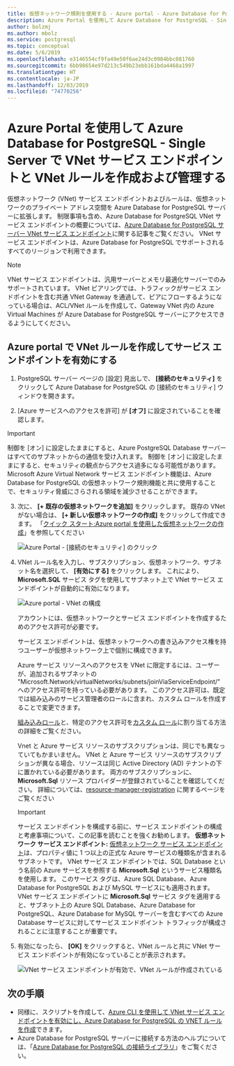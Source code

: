 ```yaml
---
title: 仮想ネットワーク規則を使用する - Azure portal - Azure Database for PostgreSQL - Single Server
description: Azure Portal を使用して Azure Database for PostgreSQL - Single Server で VNet サービス エンドポイントとルールを作成および管理する
author: bolzmj
ms.author: mbolz
ms.service: postgresql
ms.topic: conceptual
ms.date: 5/6/2019
ms.openlocfilehash: e3146554cf9fa49e50f6ae24d3c0984bbc081760
ms.sourcegitcommit: 6bb98654e97d213c549b23ebb161bda4468a1997
ms.translationtype: HT
ms.contentlocale: ja-JP
ms.lasthandoff: 12/03/2019
ms.locfileid: "74770256"
---
```

# <a name="create-and-manage-vnet-service-endpoints-and-vnet-rules-in-azure-database-for-postgresql---single-server-by-using-the-azure-portal"></a>Azure Portal を使用して Azure Database for PostgreSQL - Single Server で VNet サービス エンドポイントと VNet ルールを作成および管理する
仮想ネットワーク (VNet) サービス エンドポイントおよびルールは、仮想ネットワークのプライベート アドレス空間を Azure Database for PostgreSQL サーバーに拡張します。 制限事項も含め、Azure Database for PostgreSQL VNet サービス エンドポイントの概要については、[Azure Database for PostgreSQL サーバー VNet サービス エンドポイント](concepts-data-access-and-security-vnet.md)に関する記事をご覧ください。 VNet サービス エンドポイントは、Azure Database for PostgreSQL でサポートされるすべてのリージョンで利用できます。

> [!NOTE]
> VNet サービス エンドポイントは、汎用サーバーとメモリ最適化サーバーでのみサポートされています。
> VNet ピアリングでは、トラフィックがサービス エンドポイントを含む共通 VNet Gateway を通過して、ピアにフローするようになっている場合は、ACL/VNet ルールを作成して、Gateway VNet 内の Azure Virtual Machines が Azure Database for PostgreSQL サーバーにアクセスできるようにしてください。


## <a name="create-a-vnet-rule-and-enable-service-endpoints-in-the-azure-portal"></a>Azure portal で VNet ルールを作成してサービス エンドポイントを有効にする

1. PostgreSQL サーバー ページの [設定] 見出しで、 **[接続のセキュリティ]** をクリックして Azure Database for PostgreSQL の [接続のセキュリティ] ウィンドウを開きます。 

2. [Azure サービスへのアクセスを許可] が **[オフ]** に設定されていることを確認します。

> [!Important]
> 制御を [オン] に設定したままにすると、Azure PostgreSQL Database サーバーはすべてのサブネットからの通信を受け入れます。 制御を [オン] に設定したままにすると、セキュリティの観点からアクセス過多になる可能性があります。 Microsoft Azure Virtual Network サービス エンドポイント機能は、Azure Database for PostgreSQL の仮想ネットワーク規則機能と共に使用することで、セキュリティ脅威にさらされる領域を減少させることができます。

3. 次に、 **[+ 既存の仮想ネットワークを追加]** をクリックします。 既存の VNet がない場合は、 **[+ 新しい仮想ネットワークの作成]** をクリックして作成できます。 「[クイック スタート:Azure portal を使用した仮想ネットワークの作成](../virtual-network/quick-create-portal.md)」を参照してください

   ![Azure Portal - [接続のセキュリティ] のクリック](./media/howto-manage-vnet-using-portal/1-connection-security.png)

4. VNet ルール名を入力し、サブスクリプション、仮想ネットワーク、サブネット名を選択して、 **[有効にする]** をクリックします。 これにより、**Microsoft.SQL** サービス タグを使用してサブネット上で VNet サービス エンドポイントが自動的に有効になります。

   ![Azure portal - VNet の構成](./media/howto-manage-vnet-using-portal/2-configure-vnet.png)

    アカウントには、仮想ネットワークとサービス エンドポイントを作成するためのアクセス許可が必要です。

    サービス エンドポイントは、仮想ネットワークへの書き込みアクセス権を持つユーザーが仮想ネットワーク上で個別に構成できます。
    
    Azure サービス リソースへのアクセスを VNet に限定するには、ユーザーが、追加されるサブネットの "Microsoft.Network/virtualNetworks/subnets/joinViaServiceEndpoint/" へのアクセス許可を持っている必要があります。 このアクセス許可は、既定では組み込みのサービス管理者のロールに含まれ、カスタム ロールを作成することで変更できます。
    
    [組み込みロール](https://docs.microsoft.com/azure/active-directory/role-based-access-built-in-roles)と、特定のアクセス許可を[カスタム ロール](https://docs.microsoft.com/azure/active-directory/role-based-access-control-custom-roles)に割り当てる方法の詳細をご覧ください。
    
    Vnet と Azure サービス リソースのサブスクリプションは、同じでも異なっていてもかまいません。 VNet と Azure サービス リソースのサブスクリプションが異なる場合、リソースは同じ Active Directory (AD) テナントの下に置かれている必要があります。 両方のサブスクリプションに、**Microsoft.Sql** リソース プロバイダーが登録されていることを確認してください。 詳細については、[resource-manager-registration][resource-manager-portal] に関するページをご覧ください

   > [!IMPORTANT]
   > サービス エンドポイントを構成する前に、サービス エンドポイントの構成と考慮事項について、この記事を読むことを強くお勧めします。 **仮想ネットワーク サービス エンドポイント:** [仮想ネットワーク サービス エンドポイント](../virtual-network/virtual-network-service-endpoints-overview.md)は、プロパティ値に 1 つ以上の正式な Azure サービスの種類名が含まれるサブネットです。 VNet サービス エンドポイントでは、SQL Database という名前の Azure サービスを参照する **Microsoft.Sql** というサービス種類名を使用します。 このサービス タグは、Azure SQL Database、Azure Database for PostgreSQL および MySQL サービスにも適用されます。 VNet サービス エンドポイントに **Microsoft.Sql** サービス タグを適用すると、サブネット上の Azure SQL Database、Azure Database for PostgreSQL、Azure Database for MySQL サーバーを含むすべての Azure Database サービスに対してサービス エンドポイント トラフィックが構成されることに注意することが重要です。 
   > 

5. 有効になったら、 **[OK]** をクリックすると、VNet ルールと共に VNet サービス エンドポイントが有効になっていることが表示されます。

   ![VNet サービス エンドポイントが有効で、VNet ルールが作成されている](./media/howto-manage-vnet-using-portal/3-vnet-service-endpoints-enabled-vnet-rule-created.png)

## <a name="next-steps"></a>次の手順
- 同様に、スクリプトを作成して、[Azure CLI を使用して VNet サービス エンドポイントを有効にし、Azure Database for PostgreSQL の VNET ルールを作成](howto-manage-vnet-using-cli.md)できます。
- Azure Database for PostgreSQL サーバーに接続する方法のヘルプについては、「[Azure Database for PostgreSQL の接続ライブラリ](./concepts-connection-libraries.md)」をご覧ください。

<!-- Link references, to text, Within this same GitHub repo. --> 
[resource-manager-portal]: ../azure-resource-manager/resource-manager-supported-services.md